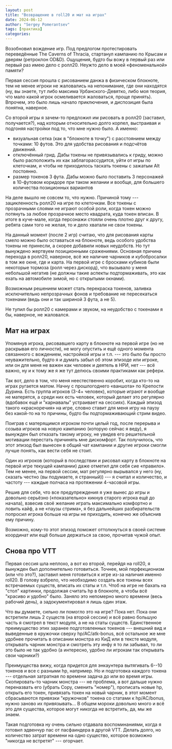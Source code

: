 ```yaml
---
layout: post
title: "Возвращение в roll20 и мат на играх"
date: 2024-06-12
author: "Sergey Pomerantsev"
tags: [практика]
categories:
---
```


Возобновил вождение игр. Под предлогом протестировать переведённые The Caverns of Thracia, стартанул кампанию по Крысам и дверям (ретроклон OD&D). Ощущения, будто бы вожу в первый раз или первый раз имею дело с ролл20. Неужто дело в моей «феноменальной» памяти?

Первая сессия прошла с рисованием данжа в физическом блокноте, тем не менее игроки не жаловались на непонимание, где они находятся (ну, вы знаете, тут либо максима Урбанского-Девятко, либо моя теория, что мало какой игрок осмеливается жаловаться, проще принять). Впрочем, это было лишь начало приключения, и диспозиция была понятна, наверное.

Со второй игры я зачем-то предложил им рисовать в ролл20 (заставил, получается?), над которым относительно долго корпел, выстраивая и подгоняя настройки под то, что мне нужно было. А именно:

- визуальная сетка (как в "блокноте в точку") с расстоянием между точками: 10 футов. Это для удобства рисования и подсчётов движений.
- отключённый грид. Дабы токены не привязывались к гриду, можно было расположить их как заблагорассудится, уйти от игры по клеточкам, и чтобы не приходилось таскать токены с зажатым Alt постоянно.
- размер токенов 3 фута. Дабы можно было поставить 3 персонажей в 10-футовом коридоре при таком желании и вообще, для большего количества позиционных вариантов

На деле вышло не совсем то, что нужно. Причиной тому --- зацикленность ролл20 на игре по клеточкам. Все токены с прозрачными слоями не играют особой роли, когда токен можно потянуть за любое прозрачное место квадрата, куда токен вписан. В итоге в куче-мале, когда персонажи стояли очень плотно друг к другу, ребята сами того не желая, то и дело хватали не свои токены.

На данный момент (после 2 игр) считаю, что для рисования карты смело можно было оставаться на блокноте, ведь особого удобства токены не принесли, а скорее добавили новых неудобств. Но тут вынуждено жертвуем позиционными сражениями. Основная причина перехода в ролл20, наверное, всё же наличие чарников и кубобросалки в том же окне, где и карта. На первой игре с бросками кубиков были некоторые тормоза (ролл через дискорд), что вызывало у меня небольшой негатив (не должны такие аспекты подтормаживать, это как ехать на автомобиле зимой, но с открытыми окнами).

Возможным решением может стать перекраска токенов, заливка исключительно непрозрачных фонов и требование не пересекаться токенами (ведь они и так шириной 3 фута, а не 5).

Не тупил бы ролл20 с камерами и звуком, на неудобство с токенами я бы, наверное, не жаловался.

## Мат на играх

Упомянув игрока, рисовавшего карту в блокноте на первой игре (но не раскрывая его личности), не могу опустить и ещё одного момента связанного с вождением, настройкой игры и т.п. --- это было бы просто неуважительно, будто я и думать забыл об этом эпизоде или игроке, или он для меня не важен как человек и деятель в НРИ, нет --- всё важно, ну и к тому же я же тут делюсь своими практиками как рефери.

Так вот, дело в том, что меня неестественно коробит, когда кто-то на играх ругается матом. Начну с прошлогоднего «ваншота» по Крепости Дурина. Есть группа игроков (3-4+ человек), которые играют и вообще не матерятся, а среди них есть человек, который делает это регулярно (вдобавок ещё и "карнавалы" устраивает на сессиях). Каждый эпизод такого «красноречия» на игре, словно ставит для меня игру на паузу без какой-то на то причины, будто бы подтормаживающий стрим видео.

Поиграв с матерящимся игроком почти целый год, после перерыва и созыва игроков на новую кампанию (которую сейчас я веду), я вынужден был отказать такому игроку, не увидев его решительной мотивации перестать причинять мне дискомфорт. Так получилось, что этот эпизод был вынесен в общий чат кампании и другие игроки смогли лучше понять, как вести себя не стоит.

Один из игроков (который в последствии и рисовал карту в блокноте на первой игре текущей кампании) даже отметил для себя сие «правило». Тем не менее, на первой сессии, мат регулярно вырывался у него (ну, сказать честно (вы подумаете, я странный)) --- я считал и количество, и частоту --- каждые полчаса на протяжении 4-часовой игры.

Решив для себя, что все предупреждения я уже вынес до игры и довольно серьёзно («показательно» кикнув старого игрока ещё до начала), взвесив своё желание играть максимально комфортно и ловить кайф, а не «паузы стрима», я без дальнейших разбирательств попросил игрока больше на игры не приходить, конечно же объяснив ему причину.

Возможно, кому-то этот эпизод поможет оттолкнуться в своей системе координат или ещё больше держаться за свою, прочитав чужой опыт.

## Снова про VTT

Первая сессия шла неплохо, а вот ко второй, перейдя на roll20, я вынужден был дополнительно готовиться. Точнее, мой перфекционизм (или что это?), заставил меня готовиться к игре из-за наличия именно roll20. В голову взбрело, что необходимо создать все токены всех встречаемых существ, вписать их статы и т.п. Чтоб на игре не бахать на "стол" картинки, продолжая считать hp в блокноте, а чтобы всё "красиво и удобно" было. Заняло это непомерно много времени (весь рабочий день), а задокументировал я лишь один этаж.

Что вы думаете, сильно ли помогло это на игре? Пока нет. Пока они встретили лишь 2 существ (на второй сессии) и всё равно большую часть я смотрел в текст модуля, а не на статы существ. Единственное преимущество этих заранее подготовленных токенов --- внешний вид и выведенные в кружочки сверху hp/AC/atk-bonus, всё остальное же мне удобнее прочитать в описании монстра из КиД или в тексте модуля, открывать чарник монстра и смотреть эту инфу я то ли забывал, то ли это было не так удобно (а интересно, удобно ли игрокам так открывать свои чарники?)

Преимущества вижу, когда придется для энкаунтера вытягивать 6--10 токенов и все с разными hp, например. Но и подготовка каждого токена --- отдельная затратная по времени задача до или во время игры. Скопировать-то чарник монстра --- не проблема, а вот дальше нужно переназвать его (убрать Copy, сменить "номер"), прописать новые hp, открыть его токен, привязать токен на новый чарник, в этот момент сбрасываются привязки "кружочков" токена со статами к hp/AC/bonus, нужно заново их привязывать... В общем мороки довольно много и всё это для существа, которое могут никогда не встретить, да, мы же знаем.

Такая подготовка ну очень сильно отдавала воспоминаниями, когда я готовил эдвенчур пас от пасфаиндера в другой VTT. Делать долго, но количество затрат времени на одно существо, которое возможно "никогда не встретят" --- огорчает.
